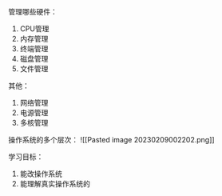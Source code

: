 
管理哪些硬件：

1. CPU管理
2. 内存管理
3. 终端管理
4. 磁盘管理
5. 文件管理

其他：
1. 网络管理
2. 电源管理
3. 多核管理


操作系统的多个层次：
![[Pasted image 20230209002202.png]]


学习目标：
1. 能改操作系统
2. 能理解真实操作系统的